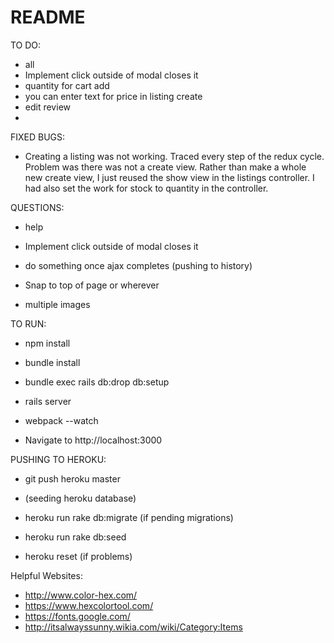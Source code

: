 # README

TO DO:
* all
* Implement click outside of modal closes it
* quantity for cart add
* you can enter text for price in listing create
* edit review
* 

<!-- --- -->

FIXED BUGS:
* Creating a listing was not working. Traced every step of the redux cycle. Problem was there was not a create view. Rather than make a whole new create view, I just reused the show view in the listings controller. I had also set the work for stock to quantity in the controller.  

<!-- --- -->

QUESTIONS:
* help
* Implement click outside of modal closes it
* do something once ajax completes (pushing to history)
* Snap to top of page or wherever

* multiple images

<!-- --- -->

TO RUN:
* npm install
* bundle install
* bundle exec rails db:drop db:setup

* rails server
* webpack --watch

* Navigate to http://localhost:3000

<!-- --- -->

PUSHING TO HEROKU:
* git push heroku master

* (seeding heroku database)
* heroku run rake db:migrate (if pending migrations)
* heroku run rake db:seed

* heroku reset (if problems)

<!-- --- -->

Helpful Websites:

* http://www.color-hex.com/
* https://www.hexcolortool.com/
* https://fonts.google.com/
* http://itsalwayssunny.wikia.com/wiki/Category:Items
